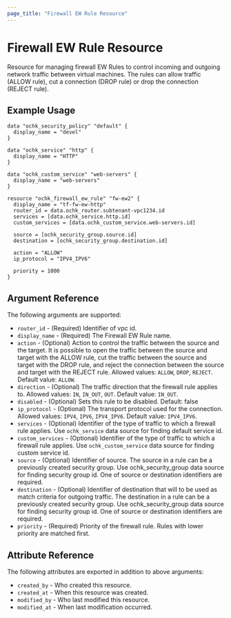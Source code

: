 ```yaml
---
page_title: "Firewall EW Rule Resource"
---
```


# Firewall EW Rule Resource

Resource for managing firewall EW Rules to control incoming and outgoing network traffic between virtual machines. The rules can allow traffic (ALLOW rule), cut a connection (DROP rule) or drop the connection (REJECT rule).

## Example Usage

```hcl
data "ochk_security_policy" "default" {
  display_name = "devel"
}

data "ochk_service" "http" {
  display_name = "HTTP"
}

data "ochk_custom_service" "web-servers" {
  display_name = "web-servers"
}

resource "ochk_firewall_ew_rule" "fw-ew2" {
  display_name = "tf-fw-ew-http"
  router_id = data.ochk_router.subtenant-vpc1234.id
  services = [data.ochk_service.http.id]
  custom_services = [data.ochk_custom_service.web-servers.id]

  source = [ochk_security_group.source.id]
  destination = [ochk_security_group.destination.id]

  action = "ALLOW"
  ip_protocol = "IPV4_IPV6"

  priority = 1000
}
```

## Argument Reference

The following arguments are supported:

* `router_id` - (Required) Identifier of vpc id.
* `display_name` - (Required) The Firewall EW Rule name.
* `action` - (Optional) Action to control the traffic between the source and the target. It is possible to open the traffic between the source and target with the ALLOW rule, cut the traffic between the source and target with the DROP rule, and reject the connection between the source and target with the REJECT rule. Allowed values: `ALLOW`, `DROP`, `REJECT`. Default value: `ALLOW`.
* `direction` - (Optional) The traffic direction that the firewall rule applies to. Allowed values: `IN`, `IN_OUT`, `OUT`. Default value: `IN_OUT`.
* `disabled` - (Optional) Sets this rule to be disabled. Default: false
* `ip_protocol` - (Optional) The transport protocol used for the connection. Allowed values: `IPV4`, `IPV6`, `IPV4_IPV6`. Default value: `IPV4_IPV6`.
* `services` - (Optional) Identifier of the type of traffic to which a firewall rule applies. Use `ochk_service` data source for finding default service id. 
* `custom_services` - (Optional) Identifier of the type of traffic to which a firewall rule applies. Use `ochk_custom_service` data source for finding custom service id. 
* `source` - (Optional) Identifier of source. The source in a rule can be a previously created security group. Use ochk_security_group data source for finding security group id. One of source or destination identifiers are required. 
* `destination` - (Optional) Identifier of destination that will to be used as match criteria for outgoing traffic. The destination in a rule can be a previously created security group. Use ochk_security_group data source for finding security group id. One of source or destination identifiers are required. 
* `priority` - (Required) Priority of the firewall rule. Rules with lower priority are matched first.

## Attribute Reference

The following attributes are exported in addition to above arguments: 
 * `created_by` - Who created this resource.
 * `created_at` - When this resource was created.
 * `modified_by` - Who last modified this resource. 
 * `modified_at` - When last modification occurred.

 
